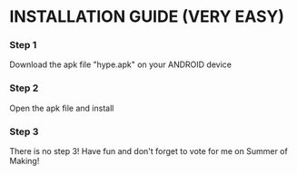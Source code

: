 # INSTALLATION GUIDE (VERY EASY)

### Step 1
Download the apk file "hype.apk" on your ANDROID device

### Step 2
Open the apk file and install

### Step 3
There is no step 3! Have fun and don't forget to vote for me on Summer of Making!
